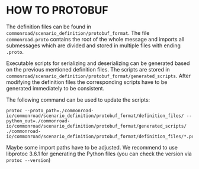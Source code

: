 # HOW TO PROTOBUF

The definition files can be found in `commonroad/scenario_definition/protobuf_format`. The file 
`commonroad.proto` contains the root of the whole message and imports all submessages which are divided 
and stored in multiple files with ending `.proto`.

Executable scripts for serializing and deserializing can be generated based on the previous mentioned
definition files. The scripts are stored in `commonroad/scenario_definition/protobuf_format/generated_scripts`. 
After modifying the definition files the corresponding scripts have to be generated immediately to be consistent.

The following command can be used to update the scripts:
```
protoc --proto_path=./commonroad-io/commonroad/scenario_definition/protobuf_format/definition_files/ --python_out=./commonroad-io/commonroad/scenario_definition/protobuf_format/generated_scripts/ ./commonroad-io/commonroad/scenario_definition/protobuf_format/definition_files/*.proto
```

Maybe some import paths have to be adjusted.
We recommend to use libprotoc 3.6.1 for generating the Python files (you can check the version via ```protoc --version```)